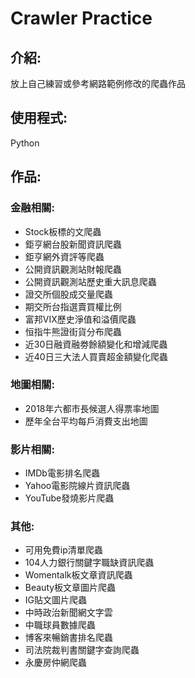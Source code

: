 # Crawler Practice
## 介紹:
放上自己練習或參考網路範例修改的爬蟲作品
## 使用程式:
Python
## 作品:
### 金融相關:
* Stock板標的文爬蟲
* 鉅亨網台股新聞資訊爬蟲
* 鉅亨網外資評等爬蟲
* 公開資訊觀測站財報爬蟲
* 公開資訊觀測站歷史重大訊息爬蟲
* 證交所個股成交量爬蟲
* 期交所台指選賣買權比例
* 富邦VIX歷史淨值和溢價爬蟲
* 恒指牛熊證街貨分布爬蟲
* 近30日融資融劵餘額變化和增減爬蟲
* 近40日三大法人買賣超金額變化爬蟲
### 地圖相關:
* 2018年六都市長候選人得票率地圖
* 歷年全台平均每戶消費支出地圖
### 影片相關:
* IMDb電影排名爬蟲
* Yahoo電影院線片資訊爬蟲
* YouTube發燒影片爬蟲
### 其他:
* 可用免費ip清單爬蟲
* 104人力銀行關鍵字職缺資訊爬蟲
* Womentalk板文章資訊爬蟲
* Beauty板文章圖片爬蟲
* IG貼文圖片爬蟲
* 中時政治新聞網文字雲
* 中職球員數據爬蟲
* 博客來暢銷書排名爬蟲
* 司法院裁判書關鍵字查詢爬蟲
* 永慶房仲網爬蟲


